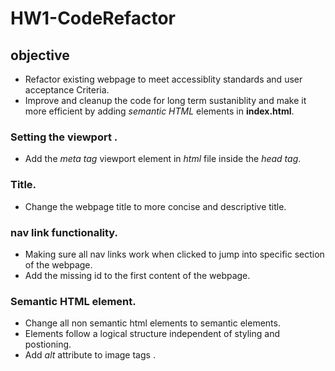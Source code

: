 # HW1-CodeRefactor
## objective
  * Refactor existing webpage to meet accessiblity standards and user acceptance Criteria.
  * Improve and cleanup the code for long term sustaniblity and make it more efficient by adding *semantic HTML* elements in __index.html__.
### Setting the viewport .
   * Add the *meta tag* viewport element in *html* file inside the *head tag*.
### Title.
   * Change the webpage title to more concise and descriptive title.
### nav link functionality.
   * Making sure all nav links work when clicked to jump into specific section of the webpage.
   * Add the missing id to the first content of the webpage.
### Semantic HTML element.
   * Change all non semantic html elements to semantic elements.
   * Elements follow a logical structure independent of styling and postioning.
   * Add *alt* attribute to image tags .
 

